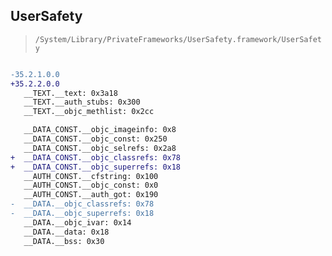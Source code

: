 ## UserSafety

> `/System/Library/PrivateFrameworks/UserSafety.framework/UserSafety`

```diff

-35.2.1.0.0
+35.2.2.0.0
   __TEXT.__text: 0x3a18
   __TEXT.__auth_stubs: 0x300
   __TEXT.__objc_methlist: 0x2cc

   __DATA_CONST.__objc_imageinfo: 0x8
   __DATA_CONST.__objc_const: 0x250
   __DATA_CONST.__objc_selrefs: 0x2a8
+  __DATA_CONST.__objc_classrefs: 0x78
+  __DATA_CONST.__objc_superrefs: 0x18
   __AUTH_CONST.__cfstring: 0x100
   __AUTH_CONST.__objc_const: 0x0
   __AUTH_CONST.__auth_got: 0x190
-  __DATA.__objc_classrefs: 0x78
-  __DATA.__objc_superrefs: 0x18
   __DATA.__objc_ivar: 0x14
   __DATA.__data: 0x18
   __DATA.__bss: 0x30

```
